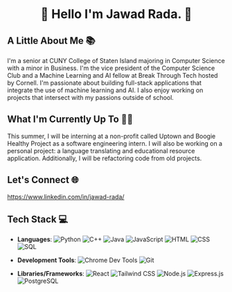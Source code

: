 <h1 align="center">🌟 Hello I'm Jawad Rada. 🌟</h1>

## A Little About Me 📚
I'm a senior at CUNY College of Staten Island majoring in Computer Science with a minor in Business. I'm the vice president of the Computer Science Club and a Machine Learning and AI fellow at Break Through Tech hosted by Cornell. I'm passionate about building full-stack applications that integrate the use of machine learning and AI. I also enjoy working on projects that intersect with my passions outside of school.

## What I'm Currently Up To 👨‍💻
This summer, I will be interning at a non-profit called Uptown and Boogie Healthy Project as a software engineering intern. I will also be working on a personal project: a language translating and educational resource application. Additionally, I will be refactoring code from old projects.

## Let's Connect 🌐
https://www.linkedin.com/in/jawad-rada/

## Tech Stack 💻

- **Languages**:
  ![Python](https://img.shields.io/badge/Python-3776AB?style=flat&logo=python&logoColor=white)
  ![C++](https://img.shields.io/badge/C++-00599C?style=flat&logo=c%2B%2B&logoColor=white)
  ![Java](https://img.shields.io/badge/Java-007396?style=flat&logo=java&logoColor=white)
  ![JavaScript](https://img.shields.io/badge/JavaScript-F7DF1E?style=flat&logo=javascript&logoColor=black)
  ![HTML](https://img.shields.io/badge/HTML5-E34F26?style=flat&logo=html5&logoColor=white)
  ![CSS](https://img.shields.io/badge/CSS3-1572B6?style=flat&logo=css3&logoColor=white)
  ![SQL](https://img.shields.io/badge/SQL-4479A1?style=flat&logo=sql&logoColor=white)

- **Development Tools**:
  ![Chrome Dev Tools](https://img.shields.io/badge/Chrome_Dev_Tools-4285F4?style=flat&logo=google-chrome&logoColor=white)
  ![Git](https://img.shields.io/badge/Git-F05032?style=flat&logo=git&logoColor=white)

- **Libraries/Frameworks**:
  ![React](https://img.shields.io/badge/React-61DAFB?style=flat&logo=react&logoColor=black)
  ![Tailwind CSS](https://img.shields.io/badge/Tailwind_CSS-38B2AC?style=flat&logo=tailwind-css&logoColor=white)
  ![Node.js](https://img.shields.io/badge/Node.js-339933?style=flat&logo=node-dot-js&logoColor=white)
  ![Express.js](https://img.shields.io/badge/Express.js-000000?style=flat&logo=express&logoColor=white)
  ![PostgreSQL](https://img.shields.io/badge/PostgreSQL-336791?style=flat&logo=postgresql&logoColor=white)
